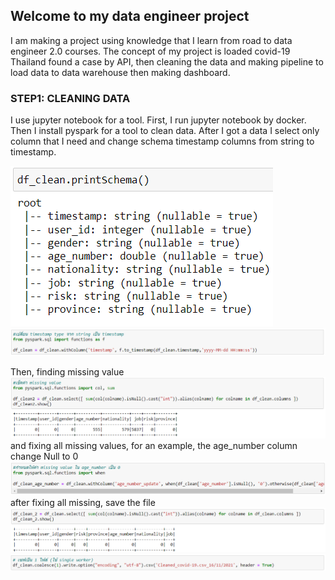 ## Welcome to my data engineer project
I am making a project using knowledge that I learn from road to data engineer 2.0 courses. The concept of my project is loaded covid-19 Thailand found a case by API, then cleaning the data and making pipeline to load data to data warehouse then making dashboard.
### STEP1: CLEANING DATA
I use jupyter notebook for a tool. First, I run jupyter notebook by docker. Then I install pyspark for a tool to clean data. After I got a data I select only column that I need and change schema timestamp columns from string to timestamp.

![cleaning1](image/1.png)
![cleaning2](image/2.png)

Then, finding missing value
![missingV](image/5.png)
and fixing all missing values, for an example, the age_number column change Null to 0
![missingF](image/6.png)
after fixing all missing, save the file
![FixMissingValue](image/FixMissing.png)
![savefile](image/savefile.png)
